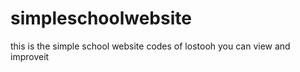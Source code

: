 # simpleschoolwebsite
this is the simple school website codes of lostooh you can view and improveit
